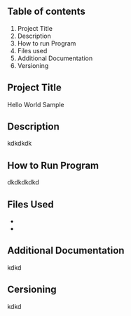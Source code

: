 ## ****Table of contents****
1. Project Title
2.  Description
3. How to run Program
4. Files used
5. Additional Documentation
6. Versioning
## Project Title
Hello World Sample
## Description
kdkdkdk
## How to Run Program
dkdkdkdkd
## Files Used
-
-
## Additional Documentation
kdkd
## Cersioning
kdkd
